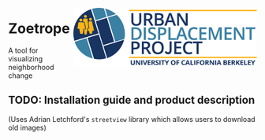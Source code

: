 <a href='https://urbandisplacement.org/'><img src='home/static/home/UDP_Logo.png' align="right" height="120" /></a>  

# Zoetrope

A tool for visualizing neighborhood change

## TODO: Installation guide and product description

(Uses Adrian Letchford's `streetview` library which allows users to download old images)
